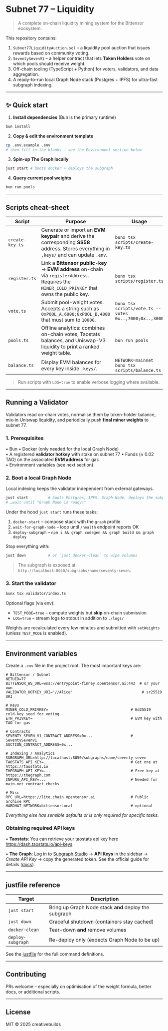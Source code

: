 # Subnet 77 – Liquidity

> A complete on-chain liquidity mining system for the Bittensor ecosystem.

This repository contains:

1. `Subnet77LiquidityAuction.sol` – a liquidity pool auction that issues rewards based on community voting.
2. `SeventySevenV1` – a helper contract that lets **Token Holders** vote on which pools should receive weight.
3. Off-chain tooling (TypeScript + Python) for voters, validators, and data aggregation.
4. A ready-to-run local Graph Node stack (Postgres + IPFS) for ultra-fast subgraph indexing.

---

## ✨ Quick start

1. **Install dependencies** (Bun is the primary runtime)

```bash
bun install
```

2. **Copy & edit the environment template**

```bash
cp .env.example .env
# then fill in the blanks – see the Environment section below
```

3. **Spin-up The Graph locally**

```bash
just start # boots docker + deploys the subgraph
```

4. **Query current pool weights**

```bash
bun run pools
```

---

## Scripts cheat-sheet

| Script | Purpose | Usage |
|--------|---------|-----------------|
| `create-key.ts` | Generate or import an **EVM keypair** and derive the corresponding **SS58** address. Stores everything in `.keys/` and can update `.env`. | `bunx tsx scripts/create-key.ts` |
| `register.ts` | Link a **Bittensor public-key** → **EVM address** on-chain via `registerAddress`. Requires the `MINER_COLD_PRIVKEY` that owns the public key. | `bunx tsx scripts/register.ts` |
| `vote.ts` | Submit pool-weight votes. Accepts a string such as `0xPOOL_A,6000;0xPOOL_B,4000` that must sum to `10000`. | `bunx tsx scripts/vote.ts --votes 0x..,7000;0x..,3000` |
| `pools.ts` | Offline analytics: combines on-chain votes, Taostats balances, and Uniswap-V3 liquidity to print a ranked weight table. | `bun run pools` |
| `balance.ts` | Display EVM balances for every key inside `.keys/`. | `NETWORK=mainnet bunx tsx scripts/balance.ts` |

> Run scripts with `LOG=true` to enable verbose logging where available.

---

## Running a Validator

Validators read on-chain votes, normalise them by token-holder balance, mix-in Uniswap liquidity, and periodically push **final miner weights** to subnet 77.

### 1. Prerequisites

• Bun
• Docker (only needed for the local Graph Node)  
• A registered **validator hotkey** with stake on subnet 77
• Funds (≈ 0.02 TAO) on the associated **EVM address** for gas  
• Environment variables (see next section)  

### 2. Boot a local Graph Node

Local indexing keeps the validator independent from external gateways.

```bash
just start         # boots Postgres, IPFS, Graph-Node, deploys the subgraph
# …wait until "Graph Node is ready!"
```

Under the hood `just start` runs these tasks:

1. `docker-start` – compose stack with the `graph` profile  
2. `wait-for-graph-node` – loop until `/health` endpoint reports OK  
3. `deploy-subgraph` – `npm i && graph codegen && graph build && graph deploy`  

Stop everything with:

```bash
just down          # or `just docker-clean` to wipe volumes
```

> The subgraph is exposed at `http://localhost:8050/subgraphs/name/seventy-seven`.

### 3. Start the validator

```bash
bunx tsx validator/index.ts
```

Optional flags (via env):

* `TEST_MODE=true` – compute weights but **skip** on-chain submission
* `LOG=true` – stream logs to stdout in addition to `./logs/`

Weights are recalculated every few minutes and submitted with `setWeights` (unless `TEST_MODE` is enabled).

---

## Environment variables

Create a `.env` file in the project root. The most important keys are:

```dotenv
# Bittensor / Subnet
NETUID=77
BITTENSOR_WS_URL=wss://entrypoint-finney.opentensor.ai:443  # or your own
VALIDATOR_HOTKEY_URI="//Alice"                               # sr25519 URI

# Keys
MINER_COLD_PRIVKEY=                                     # Ed25519 cold-key seed for voting
ETH_PRIVKEY=                                            # EVM key with TAO for gas

# Contracts
SEVENTY_SEVEN_V1_CONTRACT_ADDRESS=0x...                 # SeventySevenV1
AUCTION_CONTRACT_ADDRESS=0x...

# Indexing / Analytics
SUBGRAPH_URL=http://localhost:8050/subgraphs/name/seventy-seven
TAOSTATS_API_KEY=...                                    # Get one at https://taostats.io
THEGRAPH_API_KEY=...                                    # Free key at https://thegraph.com
INFURA_API_KEY=...                                      # Needed for main-net contract checks

# Misc
RPC_URL=https://lite.chain.opentensor.ai                # Public archive RPC
HARDHAT_NETWORK=bittensorLocal                          # optional
```

*Everything else has sensible defaults or is only required for specific tasks.*

### Obtaining required API keys

• **Taostats**: You can retrieve your taostats api key here https://dash.taostats.io/api-keys

• **The Graph**: Log in to [Subgraph Studio](https://thegraph.com/studio/apikeys/) → **API Keys** in the sidebar → *Create API Key* → copy the generated token. See the official guide for details ([docs](https://thegraph.com/docs/en/subgraphs/querying/managing-api-keys/)).

---

## justfile reference

| Target | Description |
|--------|-------------|
| `just start` | Bring up Graph Node stack **and** deploy the subgraph |
| `just down` | Graceful shutdown (containers stay cached) |
| `docker-clean` | Tear-down **and** remove volumes |
| `deploy-subgraph` | Re-deploy only (expects Graph Node to be up) |

See the [justfile](./justfile) for the full command definitions.

---

## Contributing

PRs welcome – especially on optimisation of the weight formula, better docs, or additional scripts.

---

## License

MIT © 2025 creativebuilds